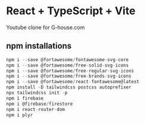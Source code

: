 # React + TypeScript + Vite
Youtube clone for G-house.com

## npm installations
```js
npm i --save @fortawesome/fontawesome-svg-core
npm i --save @fortawesome/free-solid-svg-icons
npm i --save @fortawesome/free-regular-svg-icons
npm i --save @fortawesome/free-brands-svg-icons
npm i --save @fortawesome/react-fontawesome@latest
npm install -D tailwindcss postcss autoprefixer
npx tailwindcss init -p
npm i firebase
npm i @firebase/firestore
npm i react-router-dom
npm i plyr
```
